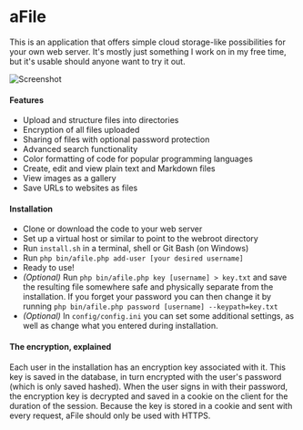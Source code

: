 # aFile

This is an application that offers simple cloud storage-like possibilities for your own web server. It's mostly just something I work on in my free time, but it's usable should anyone want to try it out.

![Screenshot](https://f.tthe.se/dl/lmv38/816bd9f9d02636318335ba116dc43b49b7ceba8e "Screen shot of the main view")

#### Features

* Upload and structure files into directories
* Encryption of all files uploaded
* Sharing of files with optional password protection
* Advanced search functionality
* Color formatting of code for popular programming languages
* Create, edit and view plain text and Markdown files
* View images as a gallery
* Save URLs to websites as files

#### Installation

* Clone or download the code to your web server
* Set up a virtual host or similar to point to the webroot directory
* Run `install.sh` in a terminal, shell or Git Bash (on Windows)
* Run `php bin/afile.php add-user [your desired username]`
* Ready to use!
* _(Optional)_ Run `php bin/afile.php key [username] > key.txt` and save the resulting file somewhere safe and physically separate from the installation. If you forget your password you can then change it by running `php bin/afile.php password [username] --keypath=key.txt`
* _(Optional)_ In `config/config.ini` you can set some additional settings, as well as change what you entered during installation.

#### The encryption, explained

Each user in the installation has an encryption key associated with it.
This key is saved in the database, in turn encrypted with the user's password (which is only saved hashed).
When the user signs in with their password, the encryption key is decrypted and saved in a cookie on the client for the duration of the session.
Because the key is stored in a cookie and sent with every request, aFile should only be used with HTTPS.
